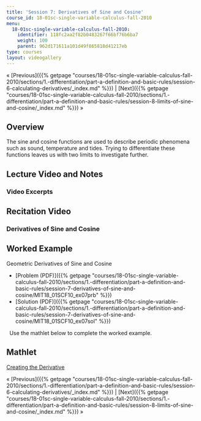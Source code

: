 ```yaml
---
title: 'Session 7: Derivatives of Sine and Cosine'
course_id: 18-01sc-single-variable-calculus-fall-2010
menu:
  18-01sc-single-variable-calculus-fall-2010:
    identifier: 118fc2aa2f82b0483267f66bf76b6ba7
    weight: 100
    parent: 962d171611a101d49f865818d41217eb
type: courses
layout: videogallery
---
```

« [Previous]({{% getpage "courses/18-01sc-single-variable-calculus-fall-2010/sections/1.-differentiation/part-a-definition-and-basic-rules/session-6-calculating-derivatives/_index.md" %}}) | [Next]({{% getpage "courses/18-01sc-single-variable-calculus-fall-2010/sections/1.-differentiation/part-a-definition-and-basic-rules/session-8-limits-of-sine-and-cosine/_index.md" %}}) »

Overview
--------

The sine and cosine functions are used to describe periodic phenomena such as sound, temperature and tides. Trying to differentiate these functions leaves us with two limits to investigate further.

Lecture Video and Notes
-----------------------

### Video Excerpts

Recitation Video
----------------

### Derivatives of Sine and Cosine

Worked Example
--------------

Geometric Derivatives of Sine and Cosine

*   [Problem (PDF)]({{% getpage "courses/18-01sc-single-variable-calculus-fall-2010/sections/1.-differentiation/part-a-definition-and-basic-rules/session-7-derivatives-of-sine-and-cosine/MIT18_01SCF10_ex07prb" %}})
*   [Solution (PDF)]({{% getpage "courses/18-01sc-single-variable-calculus-fall-2010/sections/1.-differentiation/part-a-definition-and-basic-rules/session-7-derivatives-of-sine-and-cosine/MIT18_01SCF10_ex07sol" %}})

  Use the mathlet below to complete the worked example.

Mathlet
-------

[Creating the Derivative](http://ocw.mit.edu/ans7870/18/18.01SC/f10/mathlets/creatingDerivative.html "Open in a new window.")

« [Previous]({{% getpage "courses/18-01sc-single-variable-calculus-fall-2010/sections/1.-differentiation/part-a-definition-and-basic-rules/session-6-calculating-derivatives/_index.md" %}}) | [Next]({{% getpage "courses/18-01sc-single-variable-calculus-fall-2010/sections/1.-differentiation/part-a-definition-and-basic-rules/session-8-limits-of-sine-and-cosine/_index.md" %}}) »